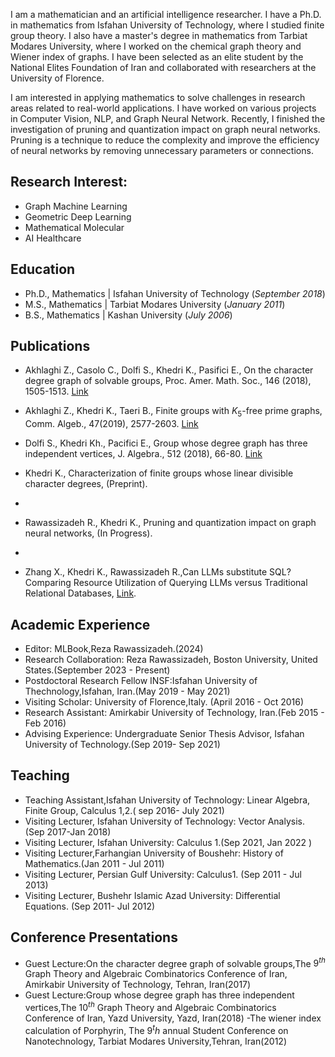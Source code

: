
I am a mathematician and an artificial intelligence researcher. I have a Ph.D. in mathematics from Isfahan University of Technology, where I studied finite group theory. I also have a master's degree in mathematics from Tarbiat Modares University, where I worked on the chemical graph theory and Wiener index of graphs. I have been selected as an elite student by the National Elites Foundation of Iran and collaborated with researchers at the University of Florence.

I am interested in applying mathematics to solve challenges in research areas related to real-world applications. I have worked on various projects in Computer Vision, NLP, and Graph Neural Network. Recently, I finished the investigation of pruning and quantization impact on graph neural networks. Pruning is a technique to reduce the complexity and improve the efficiency of neural networks by removing unnecessary parameters or connections.

## Research Interest:
- Graph Machine Learning
- Geometric Deep Learning
- Mathematical Molecular
- AI Healthcare

## Education
- Ph.D., Mathematics | Isfahan University of Technology (_September 2018_)
- M.S., Mathematics | Tarbiat Modares University (_January 2011_)
- B.S., Mathematics | Kashan University (_July 2006_)


## Publications

-  Akhlaghi Z., Casolo C., Dolfi S., Khedri K., Pasifici E., On the character degree graph of solvable groups, Proc. Amer. Math. Soc., 146 (2018), 1505-1513. [Link]( https://doi.org/10.1090/proc/13879)
- Akhlaghi Z.,  Khedri K., Taeri B., Finite groups with $K_{5}$-free prime graphs, Comm. Algeb., 47(2019), 2577-2603. [Link](https://www.tandfonline.com/doi/abs/10.1080/00927872.2018.1501576)
 
- Dolfi S., Khedri Kh., Pacifici E., Group whose degree graph has three independent vertices, J. Algebra., 512 (2018), 66-80. [Link](https://doi.org/10.1016/j.jalgebra.2018.07.004)
  
- Khedri K., Characterization of finite groups whose linear divisible character degrees, (Preprint).
- 
- Rawassizadeh R., Khedri K., Pruning and quantization impact on graph neural networks, (In Progress).
- 
-  Zhang X., Khedri K., Rawassizadeh R.,Can LLMs substitute SQL? Comparing Resource Utilization of Querying LLMs versus Traditional Relational Databases, [Link](https://arxiv.org/pdf/2404.08727v1).



## Academic Experience

- Editor: MLBook,Reza Rawassizadeh.(2024)
- Research Collaboration: Reza Rawassizadeh, Boston University, United States.(September 2023 - Present)
- Postdoctoral Research Fellow INSF:Isfahan University of Thechnology,Isfahan, Iran.(May 2019 - May 2021)
- Visiting Scholar: University of Florence,Italy. (April 2016 - Oct 2016)
- Research Assistant: Amirkabir University of Technology, Iran.(Feb 2015 - Feb 2016)
- Advising Experience: Undergraduate Senior Thesis Advisor, Isfahan University of Technology.(Sep 2019- Sep 2021)
  

 ## Teaching

- Teaching Assistant,Isfahan University of Technology: Linear Algebra, Finite Group, Calculus 1,2.( sep 2016- July 2021)
- Visiting Lecturer, Isfahan University of Technology: Vector Analysis. (Sep 2017-Jan 2018)
- Visiting  Lecturer, Isfahan University: Calculus 1.(Sep 2021, Jan 2022 )
- Visiting Lecturer,Farhangian University of Boushehr: History of Mathematics.(Jan 2011 - Jul 2011)
- Visiting Lecturer, Persian Gulf University: Calculus1. (Sep 2011 - Jul 2013)
- Visiting Lecturer, Bushehr Islamic Azad University: Differential Equations. (Sep 2011- Jul 2012)


 
 
 ## Conference Presentations
- Guest Lecture:On the character degree graph of solvable groups,The $9^{th}$ Graph Theory and Algebraic Combinatorics Conference of Iran,  Amirkabir  University of Technology, Tehran, Iran(2017)
-  Guest Lecture:Group whose degree graph has three independent vertices,The $10^{th}$ Graph Theory and Algebraic Combinatorics Conference of Iran, Yazd University, Yazd, Iran(2018)
-The wiener index calculation of Porphyrin, The $9^th$ annual Student Conference on Nanotechnology, Tarbiat Modares University,Tehran, Iran(2012)





